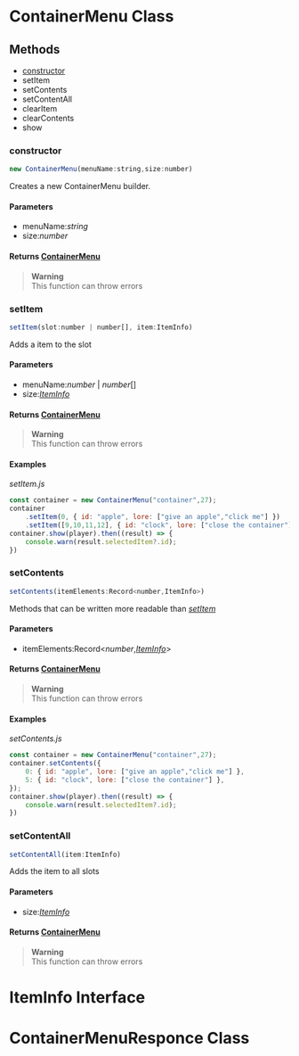 # ContainerMenu Class

## Methods

* [constructor](#constructor)
* setItem
* setContents
* setContentAll
* clearItem
* clearContents
* show

### constructor
```js
new ContainerMenu(menuName:string,size:number)
```

Creates a new ContainerMenu builder.

#### Parameters
* menuName:*string*
* size:*number*

#### Returns [ContainerMenu](#containermenu-class)
> **Warning**  
> This function can throw errors  




### setItem
```js
setItem(slot:number | number[], item:ItemInfo)
```

Adds a item to the slot

#### Parameters
* menuName:*number* | *number*[]
* size:[*ItemInfo*](#iteminfo-interface)

#### Returns [ContainerMenu](#containermenu-class)
> **Warning**  
> This function can throw errors

#### Examples

*setItem.js*
```js
const container = new ContainerMenu("container",27);
container
    .setItem(0, { id: "apple", lore: ["give an apple","click me"] })
    .setItem([9,10,11,12], { id: "clock", lore: ["close the container"] });
container.show(player).then((result) => {
    console.warn(result.selectedItem?.id);
})
```  




### setContents
```js
setContents(itemElements:Record<number,ItemInfo>)
```

Methods that can be written more readable than [*setItem*](#setitem)

#### Parameters
* itemElements:Record<*number*,[*ItemInfo*](#iteminfo-interface)>

#### Returns [ContainerMenu](#containermenu-class)
> **Warning**  
> This function can throw errors

#### Examples

*setContents.js*
```js
const container = new ContainerMenu("container",27);
container.setContents({
    0: { id: "apple", lore: ["give an apple","click me"] },
    5: { id: "clock", lore: ["close the container"] },
});
container.show(player).then((result) => {
    console.warn(result.selectedItem?.id);
})
```  




### setContentAll
```js
setContentAll(item:ItemInfo)
```

Adds the item to all slots

#### Parameters
* size:[*ItemInfo*](#iteminfo-interface)

#### Returns [ContainerMenu](#containermenu-class)
> **Warning**  
> This function can throw errors  




# ItemInfo Interface

# ContainerMenuResponce Class

